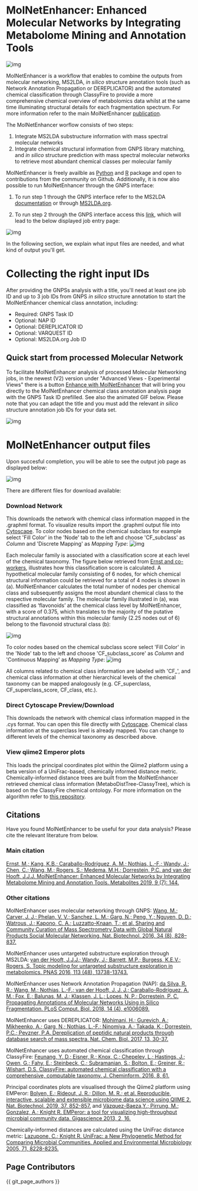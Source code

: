 
# MolNetEnhancer: Enhanced Molecular Networks by Integrating Metabolome Mining and Annotation Tools

![img](img/molnetenhancer/MainFigure.jpg)

MolNetEnhancer is a workflow that enables to combine the outputs from molecular networking, MS2LDA, <i>in silico</i> structure annotation tools (such as Network Annotation Propagation or DEREPLICATOR) and the automated chemical classification through ClassyFire to provide a more comprehensive chemical overview of metabolomics data whilst at the same time illuminating structural details for each fragmentation spectrum. For more information refer to the main MolNetEnhancer [publication](https://www.mdpi.com/2218-1989/9/7/144). 

The MolNetEnhancer worflow consists of two steps:

1. Integrate MS2LDA substructure information with mass spectral molecular networks <br>
2. Integrate chemical structural information from GNPS library matching, and <i>in silico</i> structure prediction with mass spectral molecular networks to retrieve most abundant chemical classes per molecular family

MolNetEnhancer is freely availble as [Python](https://github.com/madeleineernst/pyMolNetEnhancer) and [R](https://github.com/madeleineernst/RMolNetEnhancer) package and open to contributions from the community on Github. Additionally, it is now also possible to run MolNetEnhancer through the GNPS interface:

1. To run step 1 through the GNPS interface refer to the MS2LDA [documentation](https://ccms-ucsd.github.io/GNPSDocumentation/ms2lda/) or through [MS2LDA.org](http://ms2lda.org).

2. To run step 2 through the GNPS interface access this [link](https://gnps.ucsd.edu/ProteoSAFe/index.jsp?params=%7B%22workflow%22:%22MOLNETENHANCER%22%7D), which will lead to the below displayed job entry page:

![img](img/molnetenhancer/overview.png)

In the following section, we explain what input files are needed, and what kind of output you'll get.

# Collecting the right input IDs

After providing the GNPSs analysis with a title, you'll need at least one job ID and up to 3 job IDs from GNPS <i>in silico</i> structure annotation to start the MolNetEnhancer chemical class annotation, including:

* Required: GNPS Task ID
* Optional: NAP ID
* Optional: DEREPLICATOR ID
* Optional: VARQUEST ID
* Optional: MS2LDA.org Job ID

## Quick start from processed Molecular Network

To facilitate MolNetEnhancer analysis of processed Molecular Networking jobs, in the newest (V2) version under "Advanced Views - Experimental Views" there is a button <u>Enhance with MolNetEnhancer</u> that will bring you directly to the MolNetEnhancer chemical class annotation analysis page with the GNPS Task ID prefilled. See also the animated GIF below.
Please note that you can adapt the title and you must add the relevant <i>in silico</i> structure annotation job IDs for your data set.

![img](img/molnetenhancer/giphy.gif)

# MolNetEnhancer output files

Upon succesful completion, you will be able to see the output job page as displayed below:

![img](img/molnetenhancer/output_ClassyTree.png)

There are different files for download available:

### Download Network

This downloads the network with chemical class information mapped in the .graphml format. To visualize results import the .graphml output file into [Cytoscape](https://cytoscape.org/). To color nodes based on the chemical subclass for example select 'Fill Color' in the 'Node' tab to the left and choose 'CF_subclass' as <i>Column</i> and 'Discrete Mapping' as <i>Mapping Type</i>:
![img](img/molnetenhancer/ChemicalClassesMapped.png)

Each molecular family is associated with a classification score at each level of the chemical taxonomy. The figure below retrieved from [Ernst and co-workers](https://www.mdpi.com/2218-1989/9/7/144), illustrates how this classification score is calculated. A hypothetical molecular family consisting of 6 nodes, for which chemical structural information could be retrieved for a total of 4 nodes is shown in (a). MolNetEnhancer calculates the total number of nodes per chemical class and subsequently assigns the most abundant chemical class to the respective molecular family. The molecular family illustrated in (a), was classified as ‘flavonoids’ at the chemical class level by MolNetEnhancer, with a score of 0.375, which translates to the majority of the putative structural annotations within this molecular family (2.25 nodes out of 6) belong to the flavonoid structural class (b):

![img](img/molnetenhancer/ClassyFireScore.jpg)


To color nodes based on the chemical subclass score select 'Fill Color' in the 'Node' tab to the left and choose 'CF_subclass_score' as <i>Column</i> and 'Continuous Mapping' as <i>Mapping Type</i>:
![img](img/molnetenhancer/ChemicalClassScoreMapped.png)

All columns related to chemical class information are labeled with 'CF_', and chemical class information at other hierarchical levels of the chemical taxonomy can be mapped analogously (e.g. CF_superclass, CF_superclass_score, CF_class, etc.). 

### Direct Cytoscape Preview/Download

This downloads the network with chemical class information mapped in the .cys format. You can open this file directly with [Cytoscape](https://cytoscape.org/). Chemical class information at the superclass level is already mapped. You can change to different levels of the chemical taxonomy as described above.


### View qiime2 Emperor plots

This loads the principal coordinates plot within the Qiime2 platform using a beta version of a UniFrac-based, chemically informed distance metric. Chemically-informed distance trees are built from the MolNetEnhancer retrieved chemical class information (MetaboDistTree-ClassyTree), which is based on the ClassyFire chemical ontology. 
For more information on the algorithm refer to [this repository](https://github.com/madeleineernst/MetaboDistTrees). 


## Citations

Have you found MolNetEnhancer to be useful for your data analysis? Please cite the relevant literature from below.

### Main citation

[Ernst, M.; Kang, K.B.; Caraballo-Rodríguez, A. M.; Nothias, L.-F.; Wandy, J.; Chen, C.; Wang, M.; Rogers, S.; Medema, M.H.; Dorrestein, P.C. and van der Hooft, J.J.J. MolNetEnhancer: Enhanced Molecular Networks by Integrating Metabolome Mining and Annotation Tools. Metabolites 2019, 9 (7): 144.](https://www.mdpi.com/2218-1989/9/7/144)

### Other citations

MolNetEnhancer uses molecular networking through GNPS: 
[Wang, M.; Carver, J. J.; Phelan, V. V.; Sanchez, L. M.; Garg, N.; Peng, Y.; Nguyen, D. D.; Watrous, J.; Kapono, C. A.; Luzzatto-Knaan, T.; et al. Sharing and Community Curation of Mass Spectrometry Data with Global Natural Products Social Molecular Networking. Nat. Biotechnol. 2016, 34 (8), 828–837.](https://www.nature.com/articles/nbt.3597)

MolNetEnhancer uses untargeted substructure exploration through MS2LDA: 
[van der Hooft, J.J.J.; Wandy, J.; Barrett, M.P.; Burgess, K.E.V.; Rogers, S. Topic modeling for untargeted substructure exploration in metabolomics. PNAS 2016, 113 (48), 13738-13743.](https://www.pnas.org/content/113/48/13738)

MolNetEnhancer uses Network Annotation Propagation (NAP): 
[da Silva, R. R.; Wang, M.; Nothias, L.-F.; van der Hooft, J. J. J.; Caraballo-Rodríguez, A. M.; Fox, E.; Balunas, M. J.; Klassen, J. L.; Lopes, N. P.; Dorrestein, P. C. Propagating Annotations of Molecular Networks Using in Silico Fragmentation. PLoS Comput. Biol. 2018, 14 (4), e1006089.](http://journals.plos.org/ploscompbiol/article?id=10.1371/journal.pcbi.1006089)

MolNetEnhancer uses DEREPLICATOR: 
[Mohimani, H.; Gurevich, A.; Mikheenko, A.; Garg, N.; Nothias, L.-F.; Ninomiya, A.; Takada, K.; Dorrestein, P.C.; Pevzner, P.A. Dereplication of peptidic natural products through database search of mass spectra. Nat. Chem. Biol. 2017, 13, 30-37.](https://www.nature.com/articles/nchembio.2219)

MolNetEnhancer uses automated chemical classification through ClassyFire: 
[Feunang, Y. D.; Eisner, R.; Knox, C.; Chepelev, L.; Hastings, J.; Owen, G.; Fahy, E.; Steinbeck, C.; Subramanian, S.; Bolton, E.; Greiner, R.; Wishart, D.S. ClassyFire: automated chemical classification with a comprehensive, computable taxonomy. J. Cheminform. 2016, 8, 61.](https://jcheminf.biomedcentral.com/articles/10.1186/s13321-016-0174-y)

Principal coordinates plots are visualised through the Qiime2 platform using EMPeror:
[Bolyen, E.; Rideout, J. R.; Dillon, M. R.; et al. Reproducible, interactive, scalable and extensible microbiome data science using QIIME 2. Nat. Biotechnol. 2019, 37, 852-857.](https://www.nature.com/articles/s41587-019-0209-9) and
[Vázquez-Baeza,Y.; Pirrung, M.; Gonzalez, A.; Knight R. EMPeror: a tool for visualizing high-throughput microbial community data. Gigascience 2013, 2, 16.](https://academic.oup.com/gigascience/article/2/1/2047-217X-2-16/2656132)

Chemically-informed distances are calculated using the UniFrac distance metric:
[Lazupone, C.; Knight R. UniFrac: a New Phylogenetic Method for Comparing Microbial Communities. Applied and Environmental Microbiology 2005, 71, 8228-8235.](https://aem.asm.org/content/71/12/8228)

## Page Contributors

{{ git_page_authors }}